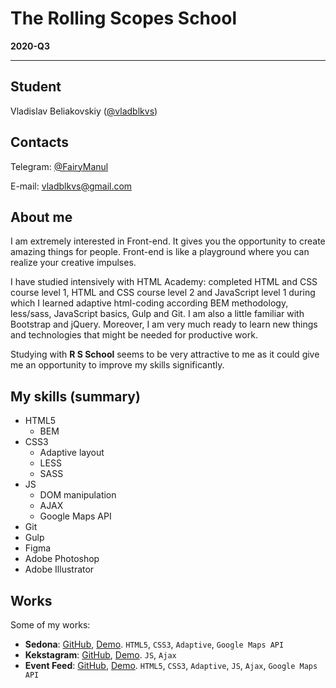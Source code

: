 # The Rolling Scopes School

**2020-Q3**

---

## Student
Vladislav Beliakovskiy ([@vladblkvs](https://github.com/vladblkvs))

## Contacts
Telegram: [@FairyManul](https://t.me/FairyManul)

E-mail: [vladblkvs@gmail.com](mailto:vladblkvs@gmail.com)

## About me
I am extremely interested in Front-end. It gives you the opportunity to create amazing things for people. Front-end is like a playground where you can realize your creative impulses.

I have studied intensively with HTML Academy: completed HTML and CSS course level 1, HTML and CSS course level 2 and JavaScript level 1 during which I learned adaptive html-coding according BEM methodology, less/sass, JavaScript basics, Gulp and Git. I am also a little familiar with Bootstrap and jQuery. Moreover, I am very much ready to learn new things and technologies that might be needed for productive work.

Studying with **R S School** seems to be very attractive to me as it could give me an opportunity to improve my skills significantly.

## My skills (summary)
* HTML5
  * BEM
* CSS3
  * Adaptive layout
  * LESS
  * SASS
* JS
  * DOM manipulation
  * AJAX
  * Google Maps API
* Git
* Gulp
* Figma
* Adobe Photoshop
* Adobe Illustrator

## Works
Some of my works:

* __Sedona__: [GitHub](https://github.com/vladblkvs/19362-sedona-16), [Demo](https://vladblkvs.github.io/projects/sedona). `HTML5`, `CSS3`, `Adaptive`, `Google Maps API`
* __Kekstagram__: [GitHub](https://github.com/vladblkvs/19362-kekstagram-17), [Demo](https://vladblkvs.github.io/projects/kekstagram). `JS`, `Ajax`
* __Event Feed__: [GitHub](https://github.com/vladblkvs/EventFeed), [Demo](https://vladblkvs.github.io/projects/event-feed). `HTML5`, `CSS3`, `Adaptive`, `JS`, `Ajax`, `Google Maps API`
